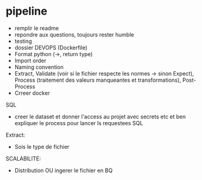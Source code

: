 # pipeline


- remplir le readme
- repondre aux questions, toujours rester humble 
- testing 
- dossier DEVOPS (Dockerfile)
- Format python (->, return type)
- Import order
- Naming convention
- Extract, Validate (voir si le fichier respecte les normes -> sinon Expect), Process (traitement des valeurs manqueantes et transformations), Post-Process 
- Crreer docker


SQL
- creer le dataset et donner l'access au projet avec secrets etc et ben expliquer le process pour lancer ls requestees SQL 

Extract:
- Sois le type de fichier 


SCALABILITE:
- Distribution OU ingerer le fichier en BQ  